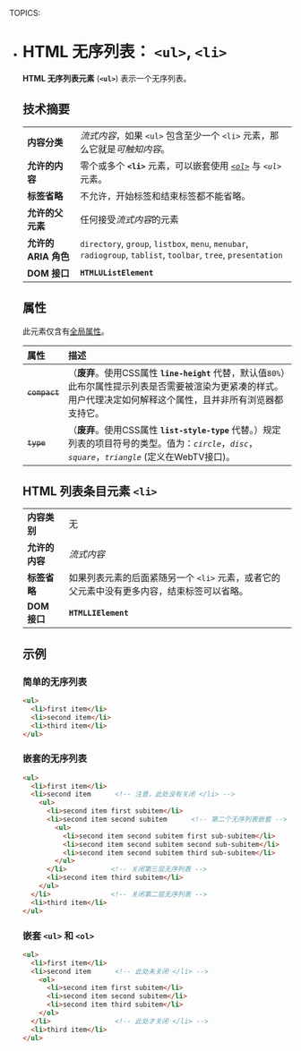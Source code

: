 TOPICS: <ul>
        <li>

# HTML 无序列表： `<ul>`, `<li>`

**HTML 无序列表元素** (**`<ul>`**) 表示一个无序列表。

## 技术摘要

|  |  |
| :-- | :-- |
| **内容分类** | *流式内容*，如果 `<ul>` 包含至少一个 `<li>` 元素，那么它就是*可触知内容*。|
| **允许的内容** | 零个或多个 **`<li>`** 元素，可以嵌套使用 *[`<ol>`](/zh-hans/webfrontend/<ol>)* 与 *`<ul>`* 元素。|
| **标签省略** | 不允许，开始标签和结束标签都不能省略。|
| **允许的父元素** | 任何接受*流式内容*的元素 |
| **允许的 ARIA 角色** | `directory`, `group`, `listbox`, `menu`, `menubar`, `radiogroup`, `tablist`, `toolbar`, `tree`, `presentation` |
| **DOM 接口** | **`HTMLUListElement`** |

## 属性

此元素仅含有[全局属性](/zh-hans/webfrontend/HTML_Global_Attributes)。

| 属性 | 描述 |
| :-- | :-- |
| ~~`compact`~~ | （**废弃**。使用CSS属性 **`line-height`** 代替，默认值`80%`）此布尔属性提示列表是否需要被渲染为更紧凑的样式。用户代理决定如何解释这个属性，且并非所有浏览器都支持它。|
| ~~`type`~~ | （**废弃**。使用CSS属性 **`list-style-type`** 代替。）规定列表的项目符号的类型。值为：*`circle`*，*`disc`*，*`square`*，*`triangle`* (定义在WebTV接口)。|

## HTML 列表条目元素 `<li>`

|  |  |
| :-- | :-- |
| **内容类别** | 无 |
| **允许的内容** | *流式内容* |
| **标签省略** | 如果列表元素的后面紧随另一个 `<li>` 元素，或者它的父元素中没有更多内容，结束标签可以省略。|
| **DOM 接口** | **`HTMLLIElement`** |

## 示例

### 简单的无序列表

```html
<ul>
  <li>first item</li>
  <li>second item</li>
  <li>third item</li>
</ul>
```

### 嵌套的无序列表

```html
<ul>
  <li>first item</li>
  <li>second item      <!-- 注意，此处没有关闭 </li> -->
    <ul>
      <li>second item first subitem</li>
      <li>second item second subitem      <!-- 第二个无序列表嵌套 -->
        <ul>
          <li>second item second subitem first sub-subitem</li>
          <li>second item second subitem second sub-subitem</li>
          <li>second item second subitem third sub-subitem</li>
        </ul>
      </li>           <!-- 关闭第三层无序列表 -->
      <li>second item third subitem</li>
    </ul>
  </li>               <!-- 关闭第二层无序列表 -->
  <li>third item</li>
</ul>
```

### 嵌套 `<ul>` 和 `<ol>`

```html
<ul>
  <li>first item</li>
  <li>second item      <!-- 此处未关闭 </li> -->
    <ol>
      <li>second item first subitem</li>
      <li>second item second subitem</li>
      <li>second item third subitem</li>
    </ol>
  </li>                <!-- 此处才关闭 </li> -->
  <li>third item</li>
</ul>
```
